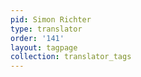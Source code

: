 ```yaml
---
pid: Simon Richter
type: translator
order: '141'
layout: tagpage
collection: translator_tags
---
```

